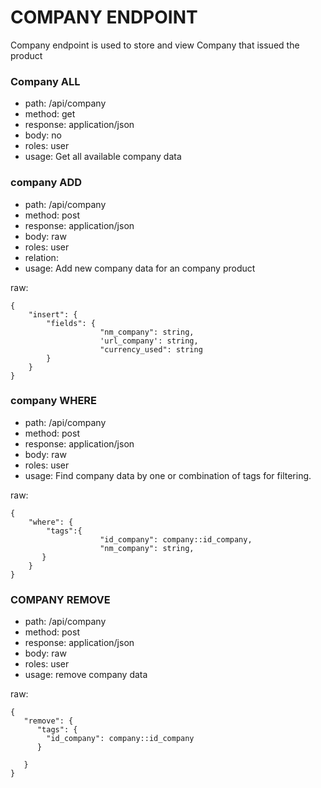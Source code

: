 # COMPANY ENDPOINT
Company endpoint is used to store and view Company that issued the product

### Company ALL
- path: /api/company
- method: get
- response: application/json
- body: no
- roles: user
- usage: Get all available company data

### company ADD
- path: /api/company
- method: post
- response: application/json
- body: raw
- roles: user
- relation: 
- usage: Add new company data for an company product

raw:
```
{
    "insert": {
        "fields": {
                    "nm_company": string,
                    'url_company': string,
                    "currency_used": string
        }
    }
}
```

### company WHERE

- path: /api/company
- method: post
- response: application/json
- body: raw
- roles: user
- usage: Find company data by one or combination of tags for filtering. 

raw:
```
{
    "where": {
        "tags":{
                    "id_company": company::id_company,
                    "nm_company": string,
       }
    }
}
```


### COMPANY REMOVE
- path: /api/company
- method: post
- response: application/json
- body: raw
- roles: user
- usage: remove company data

raw:
```
{
   "remove": {
      "tags": {
      	"id_company": company::id_company
      }
      	
   }
}
```

